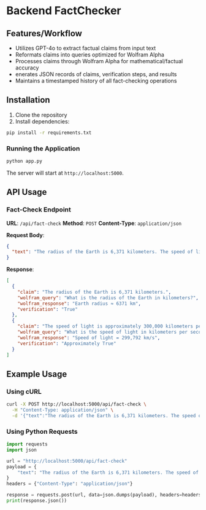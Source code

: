 # Backend FactChecker

## Features/Workflow

- Utilizes GPT-4o to extract factual claims from input text
- Reformats claims into queries optimized for Wolfram Alpha
- Processes claims through Wolfram Alpha for mathematical/factual accuracy
- enerates JSON records of claims, verification steps, and results
- Maintains a timestamped history of all fact-checking operations



## Installation

1. Clone the repository
2. Install dependencies:
```bash
pip install -r requirements.txt
```

### Running the Application

```bash
python app.py
```

The server will start at `http://localhost:5000`.

## API Usage

### Fact-Check Endpoint

**URL**: `/api/fact-check`
**Method**: `POST`
**Content-Type**: `application/json`

**Request Body**:
```json
{
  "text": "The radius of the Earth is 6,371 kilometers. The speed of light is approximately 300,000 kilometers per second."
}
```

**Response**:
```json
[
  {
    "claim": "The radius of the Earth is 6,371 kilometers.",
    "wolfram_query": "What is the radius of the Earth in kilometers?",
    "wolfram_response": "Earth radius ≈ 6371 km",
    "verification": "True"
  },
  {
    "claim": "The speed of light is approximately 300,000 kilometers per second.",
    "wolfram_query": "What is the speed of light in kilometers per second?",
    "wolfram_response": "Speed of light = 299,792 km/s",
    "verification": "Approximately True"
  }
]
```

## Example Usage

### Using cURL

```bash
curl -X POST http://localhost:5000/api/fact-check \
  -H "Content-Type: application/json" \
  -d '{"text":"The radius of the Earth is 6,371 kilometers. The speed of light is approximately 300,000 kilometers per second."}'
```

### Using Python Requests

```python
import requests
import json

url = "http://localhost:5000/api/fact-check"
payload = {
    "text": "The radius of the Earth is 6,371 kilometers. The speed of light is approximately 300,000 kilometers per second."
}
headers = {"Content-Type": "application/json"}

response = requests.post(url, data=json.dumps(payload), headers=headers)
print(response.json())
```
